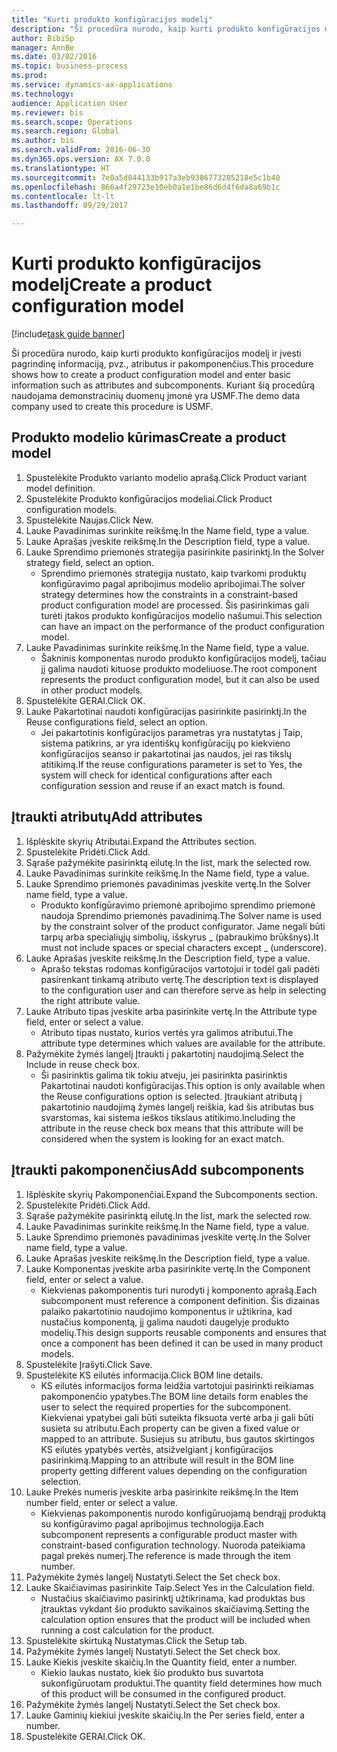 ```yaml
--- 
title: "Kurti produkto konfigūracijos modelį"
description: "Ši procedūra nurodo, kaip kurti produkto konfigūracijos modelį ir įvesti pagrindinę informaciją, pvz., atributus ir pakomponenčius."
author: BibiSp
manager: AnnBe
ms.date: 03/02/2016
ms.topic: business-process
ms.prod: 
ms.service: dynamics-ax-applications
ms.technology: 
audience: Application User
ms.reviewer: bis
ms.search.scope: Operations
ms.search.region: Global
ms.author: bis
ms.search.validFrom: 2016-06-30
ms.dyn365.ops.version: AX 7.0.0
ms.translationtype: HT
ms.sourcegitcommit: 7e0a5d044133b917a3eb9386773205218e5c1b40
ms.openlocfilehash: 866a4f29723e10eb0a1e1be86d6d4f6da8a69b1c
ms.contentlocale: lt-lt
ms.lasthandoff: 09/29/2017

---
```

# <a name="create-a-product-configuration-model"></a><span data-ttu-id="228b0-103">Kurti produkto konfigūracijos modelį</span><span class="sxs-lookup"><span data-stu-id="228b0-103">Create a product configuration model</span></span>

[!include[task guide banner](../../includes/task-guide-banner.md)]

<span data-ttu-id="228b0-104">Ši procedūra nurodo, kaip kurti produkto konfigūracijos modelį ir įvesti pagrindinę informaciją, pvz., atributus ir pakomponenčius.</span><span class="sxs-lookup"><span data-stu-id="228b0-104">This procedure shows how to create a product configuration model and enter basic information such as attributes and subcomponents.</span></span> <span data-ttu-id="228b0-105">Kuriant šią procedūrą naudojama demonstracinių duomenų įmonė yra USMF.</span><span class="sxs-lookup"><span data-stu-id="228b0-105">The demo data company used to create this procedure is USMF.</span></span>


## <a name="create-a-product-model"></a><span data-ttu-id="228b0-106">Produkto modelio kūrimas</span><span class="sxs-lookup"><span data-stu-id="228b0-106">Create a product model</span></span>
1. <span data-ttu-id="228b0-107">Spustelėkite Produkto varianto modelio aprašą.</span><span class="sxs-lookup"><span data-stu-id="228b0-107">Click Product variant model definition.</span></span>
2. <span data-ttu-id="228b0-108">Spustelėkite Produkto konfigūracijos modeliai.</span><span class="sxs-lookup"><span data-stu-id="228b0-108">Click Product configuration models.</span></span>
3. <span data-ttu-id="228b0-109">Spustelėkite Naujas.</span><span class="sxs-lookup"><span data-stu-id="228b0-109">Click New.</span></span>
4. <span data-ttu-id="228b0-110">Lauke Pavadinimas surinkite reikšmę.</span><span class="sxs-lookup"><span data-stu-id="228b0-110">In the Name field, type a value.</span></span>
5. <span data-ttu-id="228b0-111">Lauke Aprašas įveskite reikšmę.</span><span class="sxs-lookup"><span data-stu-id="228b0-111">In the Description field, type a value.</span></span>
6. <span data-ttu-id="228b0-112">Lauke Sprendimo priemonės strategija pasirinkite pasirinktį.</span><span class="sxs-lookup"><span data-stu-id="228b0-112">In the Solver strategy field, select an option.</span></span>
    * <span data-ttu-id="228b0-113">Sprendimo priemonės strategija nustato, kaip tvarkomi produktų konfigūravimo pagal apribojimus modelio apribojimai.</span><span class="sxs-lookup"><span data-stu-id="228b0-113">The solver strategy determines how the constraints in a constraint-based product configuration model are processed.</span></span> <span data-ttu-id="228b0-114">Šis pasirinkimas gali turėti įtakos produkto konfigūracijos modelio našumui.</span><span class="sxs-lookup"><span data-stu-id="228b0-114">This selection can have an impact on the performance of the product configuration model.</span></span>  
7. <span data-ttu-id="228b0-115">Lauke Pavadinimas surinkite reikšmę.</span><span class="sxs-lookup"><span data-stu-id="228b0-115">In the Name field, type a value.</span></span>
    * <span data-ttu-id="228b0-116">Šakninis komponentas nurodo produkto konfigūracijos modelį, tačiau jį galima naudoti kituose produkto modeliuose.</span><span class="sxs-lookup"><span data-stu-id="228b0-116">The root component represents the product configuration model, but it can also be used in other product models.</span></span>  
8. <span data-ttu-id="228b0-117">Spustelėkite GERAI.</span><span class="sxs-lookup"><span data-stu-id="228b0-117">Click OK.</span></span>
9. <span data-ttu-id="228b0-118">Lauke Pakartotinai naudoti konfigūracijas pasirinkite pasirinktį.</span><span class="sxs-lookup"><span data-stu-id="228b0-118">In the Reuse configurations field, select an option.</span></span>
    * <span data-ttu-id="228b0-119">Jei pakartotinis konfigūracijos parametras yra nustatytas į Taip, sistema patikrins, ar yra identiškų konfigūracijų po kiekvieno konfigūracijos seanso ir pakartotinai jas naudos, jei ras tikslų atitikimą.</span><span class="sxs-lookup"><span data-stu-id="228b0-119">If the reuse configurations parameter is set to Yes, the system will check for identical configurations after each configuration session and reuse if an exact match is found.</span></span>  

## <a name="add-attributes"></a><span data-ttu-id="228b0-120">Įtraukti atributų</span><span class="sxs-lookup"><span data-stu-id="228b0-120">Add attributes</span></span>
1. <span data-ttu-id="228b0-121">Išplėskite skyrių Atributai.</span><span class="sxs-lookup"><span data-stu-id="228b0-121">Expand the Attributes section.</span></span>
2. <span data-ttu-id="228b0-122">Spustelėkite Pridėti.</span><span class="sxs-lookup"><span data-stu-id="228b0-122">Click Add.</span></span>
3. <span data-ttu-id="228b0-123">Sąraše pažymėkite pasirinktą eilutę.</span><span class="sxs-lookup"><span data-stu-id="228b0-123">In the list, mark the selected row.</span></span>
4. <span data-ttu-id="228b0-124">Lauke Pavadinimas surinkite reikšmę.</span><span class="sxs-lookup"><span data-stu-id="228b0-124">In the Name field, type a value.</span></span>
5. <span data-ttu-id="228b0-125">Lauke Sprendimo priemonės pavadinimas įveskite vertę.</span><span class="sxs-lookup"><span data-stu-id="228b0-125">In the Solver name field, type a value.</span></span>
    * <span data-ttu-id="228b0-126">Produkto konfigūravimo priemonė apribojimo sprendimo priemonė naudoja Sprendimo priemonės pavadinimą.</span><span class="sxs-lookup"><span data-stu-id="228b0-126">The Solver name is used by the constraint solver of the product configurator.</span></span> <span data-ttu-id="228b0-127">Jame negali būti tarpų arba specialiųjų simbolių, išskyrus _ (pabraukimo brūkšnys).</span><span class="sxs-lookup"><span data-stu-id="228b0-127">It must not include spaces or special characters except _ (underscore).</span></span>  
6. <span data-ttu-id="228b0-128">Lauke Aprašas įveskite reikšmę.</span><span class="sxs-lookup"><span data-stu-id="228b0-128">In the Description field, type a value.</span></span>
    * <span data-ttu-id="228b0-129">Aprašo tekstas rodomas konfigūracijos vartotojui ir todėl gali padėti pasirenkant tinkamą atributo vertę.</span><span class="sxs-lookup"><span data-stu-id="228b0-129">The description text is displayed to the configuration user and can therefore serve as help in selecting the right attribute value.</span></span>  
7. <span data-ttu-id="228b0-130">Lauke Atributo tipas įveskite arba pasirinkite vertę.</span><span class="sxs-lookup"><span data-stu-id="228b0-130">In the Attribute type field, enter or select a value.</span></span>
    * <span data-ttu-id="228b0-131">Atributo tipas nustato, kurios vertės yra galimos atributui.</span><span class="sxs-lookup"><span data-stu-id="228b0-131">The attribute type determines which values are available for the attribute.</span></span>  
8. <span data-ttu-id="228b0-132">Pažymėkite žymės langelį Įtraukti į pakartotinį naudojimą.</span><span class="sxs-lookup"><span data-stu-id="228b0-132">Select the Include in reuse check box.</span></span>
    * <span data-ttu-id="228b0-133">Ši pasirinktis galima tik tokiu atveju, jei pasirinkta pasirinktis Pakartotinai naudoti konfigūracijas.</span><span class="sxs-lookup"><span data-stu-id="228b0-133">This option is only available when the Reuse configurations option is selected.</span></span> <span data-ttu-id="228b0-134">Įtraukiant atributą į pakartotinio naudojimą žymės langelį reiškia, kad šis atributas bus svarstomas, kai sistema ieškos tikslaus atitikimo.</span><span class="sxs-lookup"><span data-stu-id="228b0-134">Including the attribute in the reuse check box means that this attribute will be considered when the system is looking for an exact match.</span></span>  

## <a name="add-subcomponents"></a><span data-ttu-id="228b0-135">Įtraukti pakomponenčius</span><span class="sxs-lookup"><span data-stu-id="228b0-135">Add subcomponents</span></span>
1. <span data-ttu-id="228b0-136">Išplėskite skyrių Pakomponenčiai.</span><span class="sxs-lookup"><span data-stu-id="228b0-136">Expand the Subcomponents section.</span></span>
2. <span data-ttu-id="228b0-137">Spustelėkite Pridėti.</span><span class="sxs-lookup"><span data-stu-id="228b0-137">Click Add.</span></span>
3. <span data-ttu-id="228b0-138">Sąraše pažymėkite pasirinktą eilutę.</span><span class="sxs-lookup"><span data-stu-id="228b0-138">In the list, mark the selected row.</span></span>
4. <span data-ttu-id="228b0-139">Lauke Pavadinimas surinkite reikšmę.</span><span class="sxs-lookup"><span data-stu-id="228b0-139">In the Name field, type a value.</span></span>
5. <span data-ttu-id="228b0-140">Lauke Sprendimo priemonės pavadinimas įveskite vertę.</span><span class="sxs-lookup"><span data-stu-id="228b0-140">In the Solver name field, type a value.</span></span>
6. <span data-ttu-id="228b0-141">Lauke Aprašas įveskite reikšmę.</span><span class="sxs-lookup"><span data-stu-id="228b0-141">In the Description field, type a value.</span></span>
7. <span data-ttu-id="228b0-142">Lauke Komponentas įveskite arba pasirinkite vertę.</span><span class="sxs-lookup"><span data-stu-id="228b0-142">In the Component field, enter or select a value.</span></span>
    * <span data-ttu-id="228b0-143">Kiekvienas pakomponentis turi nurodyti į komponento aprašą.</span><span class="sxs-lookup"><span data-stu-id="228b0-143">Each subcomponent must reference a component definition.</span></span> <span data-ttu-id="228b0-144">Šis dizainas palaiko pakartotinio naudojimo komponentus ir užtikrina, kad nustačius komponentą, jį galima naudoti daugelyje produkto modelių.</span><span class="sxs-lookup"><span data-stu-id="228b0-144">This design supports reusable components and ensures that once a component has been defined it can be used in many product models.</span></span>  
8. <span data-ttu-id="228b0-145">Spustelėkite Įrašyti.</span><span class="sxs-lookup"><span data-stu-id="228b0-145">Click Save.</span></span>
9. <span data-ttu-id="228b0-146">Spustelėkite KS eilutės informacija.</span><span class="sxs-lookup"><span data-stu-id="228b0-146">Click BOM line details.</span></span>
    * <span data-ttu-id="228b0-147">KS eilutės informacijos forma leidžia vartotojui pasirinkti reikiamas pakomponenčio ypatybes.</span><span class="sxs-lookup"><span data-stu-id="228b0-147">The BOM line details form enables the user to select the required properties for the subcomponent.</span></span> <span data-ttu-id="228b0-148">Kiekvienai ypatybei gali būti suteikta fiksuota vertė arba ji gali būti susieta su atributu.</span><span class="sxs-lookup"><span data-stu-id="228b0-148">Each property can be given a fixed value or mapped to an attribute.</span></span> <span data-ttu-id="228b0-149">Susiejus su atributu, bus gautos skirtingos KS eilutės ypatybės vertės, atsižvelgiant į konfigūracijos pasirinkimą.</span><span class="sxs-lookup"><span data-stu-id="228b0-149">Mapping to an attribute will result in the BOM line property getting different values depending on the configuration selection.</span></span>  
10. <span data-ttu-id="228b0-150">Lauke Prekės numeris įveskite arba pasirinkite reikšmę.</span><span class="sxs-lookup"><span data-stu-id="228b0-150">In the Item number field, enter or select a value.</span></span>
    * <span data-ttu-id="228b0-151">Kiekvienas pakomponentis nurodo konfigūruojamą bendrąjį produktą su konfigūravimo pagal apribojimus technologija.</span><span class="sxs-lookup"><span data-stu-id="228b0-151">Each subcomponent represents a configurable product master with constraint-based configuration technology.</span></span> <span data-ttu-id="228b0-152">Nuoroda pateikiama pagal prekės numerį.</span><span class="sxs-lookup"><span data-stu-id="228b0-152">The reference is made through the item number.</span></span>  
11. <span data-ttu-id="228b0-153">Pažymėkite žymės langelį Nustatyti.</span><span class="sxs-lookup"><span data-stu-id="228b0-153">Select the Set check box.</span></span>
12. <span data-ttu-id="228b0-154">Lauke Skaičiavimas pasirinkite Taip.</span><span class="sxs-lookup"><span data-stu-id="228b0-154">Select Yes in the Calculation field.</span></span>
    * <span data-ttu-id="228b0-155">Nustačius skaičiavimo pasirinktį užtikrinama, kad produktas bus įtrauktas vykdant šio produkto savikainos skaičiavimą.</span><span class="sxs-lookup"><span data-stu-id="228b0-155">Setting the calculation option ensures that the product will be included when running a cost calculation for the product.</span></span>  
13. <span data-ttu-id="228b0-156">Spustelėkite skirtuką Nustatymas.</span><span class="sxs-lookup"><span data-stu-id="228b0-156">Click the Setup tab.</span></span>
14. <span data-ttu-id="228b0-157">Pažymėkite žymės langelį Nustatyti.</span><span class="sxs-lookup"><span data-stu-id="228b0-157">Select the Set check box.</span></span>
15. <span data-ttu-id="228b0-158">Lauke Kiekis įveskite skaičių.</span><span class="sxs-lookup"><span data-stu-id="228b0-158">In the Quantity field, enter a number.</span></span>
    * <span data-ttu-id="228b0-159">Kiekio laukas nustato, kiek šio produkto bus suvartota sukonfigūruotam produktui.</span><span class="sxs-lookup"><span data-stu-id="228b0-159">The quantity field determines how much of this product will be consumed in the configured product.</span></span>  
16. <span data-ttu-id="228b0-160">Pažymėkite žymės langelį Nustatyti.</span><span class="sxs-lookup"><span data-stu-id="228b0-160">Select the Set check box.</span></span>
17. <span data-ttu-id="228b0-161">Lauke Gaminių kiekiui įveskite skaičių.</span><span class="sxs-lookup"><span data-stu-id="228b0-161">In the Per series field, enter a number.</span></span>
18. <span data-ttu-id="228b0-162">Spustelėkite GERAI.</span><span class="sxs-lookup"><span data-stu-id="228b0-162">Click OK.</span></span>


